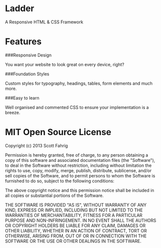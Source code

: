 Ladder
======

A Responsive HTML &amp; CSS Framework

Features
========

###Responsive Design

You want your website to look great on every device, right?

###Foundation Styles

Custom styles for typography, headings, tables, form elements and much more.

###Easy to learn

Well organised and commented CSS to ensure your implementation is a breeze.

MIT Open Source License
=======================

Copyright (c) 2013 Scott Fahrig

Permission is hereby granted, free of charge, to any person obtaining a copy of this software and associated documentation files (the "Software"), to deal in the Software without restriction, including without limitation the rights to use, copy, modify, merge, publish, distribute, sublicense, and/or sell copies of the Software, and to permit persons to whom the Software is furnished to do so, subject to the following conditions:

The above copyright notice and this permission notice shall be included in all copies or substantial portions of the Software.

THE SOFTWARE IS PROVIDED "AS IS", WITHOUT WARRANTY OF ANY KIND, EXPRESS OR IMPLIED, INCLUDING BUT NOT LIMITED TO THE WARRANTIES OF MERCHANTABILITY, FITNESS FOR A PARTICULAR PURPOSE AND NON-INFRINGEMENT. IN NO EVENT SHALL THE AUTHORS OR COPYRIGHT HOLDERS BE LIABLE FOR ANY CLAIM, DAMAGES OR OTHER LIABILITY, WHETHER IN AN ACTION OF CONTRACT, TORT OR OTHERWISE, ARISING FROM, OUT OF OR IN CONNECTION WITH THE SOFTWARE OR THE USE OR OTHER DEALINGS IN THE SOFTWARE.
